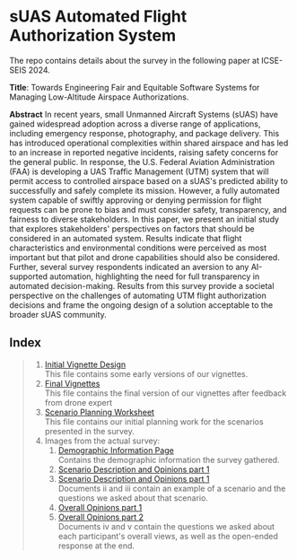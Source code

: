 # sUAS Automated Flight Authorization System
The repo contains details about the survey in the following paper at ICSE-SEIS 2024.

**Title**: Towards Engineering Fair and Equitable Software Systems for Managing Low-Altitude Airspace Authorizations.

**Abstract** In recent years, small Unmanned Aircraft Systems (sUAS) have gained widespread adoption across a diverse range of applications, including emergency response, photography, and package delivery. This has introduced operational complexities within shared airspace and has led to an increase in reported negative incidents, raising safety concerns for the general public. In response, the U.S. Federal Aviation Administration (FAA) is developing a UAS Traffic Management (UTM) system that will permit access to controlled airspace based on a sUAS's predicted ability to successfully and safely complete its mission. However, a fully automated system capable of swiftly approving or denying permission for flight requests can be prone to bias and must consider safety, transparency, and fairness to diverse stakeholders. In this paper, we present an initial study that explores stakeholders' perspectives on factors that should be considered in an automated system. Results indicate that flight characteristics and environmental conditions were perceived as most important but that pilot and drone capabilities should also be considered.
Further, several survey respondents indicated an aversion to any AI-supported automation, highlighting the need for full transparency in automated decision-making. Results from this survey provide a societal perspective on the challenges of automating UTM flight authorization decisions and frame the ongoing design of a solution acceptable to the broader sUAS community.

## Index
> 1. [Initial Vignette Design](https://github.com/michaelchristopherhunter/DroneSurvey2023/blob/main/Dronas_early_draft.pdf)  <br>
     This file contains some early versions of our vignettes.
> 2. [Final Vignettes](https://github.com/michaelchristopherhunter/DroneSurvey2023/blob/main/Dronas_vignettes.pdf) <br>
     This file contains the final version of our vignettes after feedback from drone expert 
> 3. [Scenario Planning Worksheet](https://github.com/michaelchristopherhunter/DroneSurvey2023/blob/main/Drone%20Scenario%20Worksheet.pdf) <br>
     This file contains our initial planning work for the scenarios presented in the survey.
> 4. Images from the actual survey:
>      1. [Demographic Information Page](https://github.com/michaelchristopherhunter/DroneSurvey2023/blob/main/Survey%20Demographic%20info.png) <br>
          Contains the demographic information the survey gathered.
>      2. [Scenario Description and Opinions part 1](https://github.com/michaelchristopherhunter/DroneSurvey2023/blob/main/Survey%20Overall%20Factors%20sliders%201.png) 
>      3. [Scenario Description and Opinions part 1](https://github.com/michaelchristopherhunter/DroneSurvey2023/blob/main/Survey%20Overall%20Factors%20sliders%202.png) <br>
          Documents ii and iii contain an example of a scenario and the questions we asked about that scenario. 
>      4. [Overall Opinions part 1](https://github.com/michaelchristopherhunter/DroneSurvey2023/blob/main/Survey%20Permission%20Authorization%20Request%201.png)
>      5. [Overall Opinions part 2](https://github.com/michaelchristopherhunter/DroneSurvey2023/blob/main/Survey%20Permission%20Authorization%20Request%202.png) <br>
          Documents iv and v contain the questions we asked about each participant's overall views, as well as the open-ended response at the end.  
